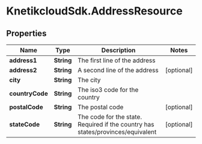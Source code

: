 # KnetikcloudSdk.AddressResource

## Properties
Name | Type | Description | Notes
------------ | ------------- | ------------- | -------------
**address1** | **String** | The first line of the address | 
**address2** | **String** | A second line of the address | [optional] 
**city** | **String** | The city | 
**countryCode** | **String** | The iso3 code for the country | 
**postalCode** | **String** | The postal code | [optional] 
**stateCode** | **String** | The code for the state. Required if the country has states/provinces/equivalent | [optional] 


